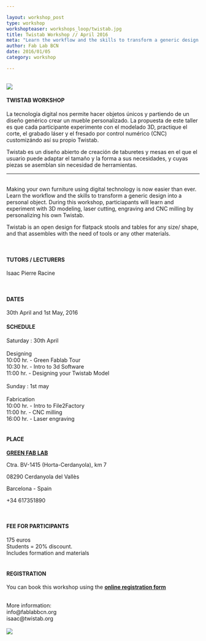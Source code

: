 ```yaml
---

layout: workshop_post
type: workshop
workshopteaser: workshops_loop/twistab.jpg
title: Twistab Workshop // April 2016
meta: "Learn the workflow and the skills to transform a generic design into a personal object. During this workshop, particiapants will learn and experiment with 3D modeling, laser cutting, engraving and CNC milling by personalizing his own Twistab."
author: Fab Lab BCN
date: 2016/01/05
category: workshop

---
```

<br>
<img src="{{site.baseurl}}{{ site.url }}/img/workshops/workshops_loop/twistab.jpg">

<br>

<h4>TWISTAB WORKSHOP</h4>

La tecnología digital nos permite hacer objetos únicos y partiendo de un diseño genérico crear un mueble personalizado. La propuesta de este taller es que cada participante experimente con el modelado 3D, practique el corte, el grabado láser y el fresado por control numérico (CNC) customizándo así su propio Twistab.

Twistab es un diseño abierto de creación de taburetes y mesas en el que el usuario puede adaptar el tamaño y la forma a sus necesidades, y cuyas piezas se asemblan sin necesidad de herramientas.
<br>

------------------------------------------------------------------------------------------
<br>
Making your own furniture using digital technology is now easier than ever. Learn the workflow and the skills to transform a generic design into a personal object. During this workshop, particiapants will learn and experiment with 3D modeling, laser cutting, engraving and CNC milling by personalizing his own Twistab. 

Twistab is an open design for flatpack stools and tables for any size/ shape, and that assembles with the need of tools or any other materials.<br>



<br>
<h4>TUTORS / LECTURERS</h4>

Isaac Pierre Racine


<br>
<h4>DATES</h4>
30th April and 1st May, 2016

<h4>SCHEDULE</h4>
Saturday : 30th April<br>
<br>
Designing<br>
10:00 hr.	- Green Fablab Tour <br>
10:30 hr.	- Intro to 3d Software<br>
11:00 hr.	- Designing your 
	   	   Twistab Model<br>
	   	   <br>
Sunday : 1st may<br>
<br>
Fabrication<br>
10:00 hr.	- Intro to File2Factory<br>
11:00 hr.	- CNC milling<br>
16:00 hr.	- Laser engraving<br>

<br>
<h4>PLACE</h4>

<a target="_blank" href="http://greenfablab.org/contact/"><b><u>GREEN FAB LAB</u></b></a>

Ctra. BV-1415 (Horta-Cerdanyola), km 7 <br>

08290 Cerdanyola del Vallès <br>

Barcelona - Spain<br>

+34 617351890 


<br>
<h4>FEE FOR PARTICIPANTS</h4>
175 euros<br>
Students = 20% discount.<br>
Includes formation and materials<br>

<br>
<h4>REGISTRATION </h4>

You can book this workshop using the <a target="_blank" href="http://valldaura.fikket.es/"><b><u>online registration form</u></b></a>    

<br>
More information: <br>
info@fablabbcn.org<br>
isaac@twistab.org<br>


<br>

<img src="{{site.baseurl}}{{ site.url }}/img/workshops/workshops_loop/twistabposter.jpg">


